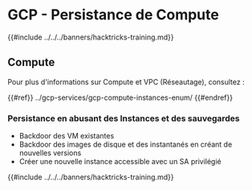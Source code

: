 # GCP - Persistance de Compute

{{#include ../../../banners/hacktricks-training.md}}

## Compute

Pour plus d'informations sur Compute et VPC (Réseautage), consultez :

{{#ref}}
../gcp-services/gcp-compute-instances-enum/
{{#endref}}

### Persistance en abusant des Instances et des sauvegardes

- Backdoor des VM existantes
- Backdoor des images de disque et des instantanés en créant de nouvelles versions
- Créer une nouvelle instance accessible avec un SA privilégié

{{#include ../../../banners/hacktricks-training.md}}
